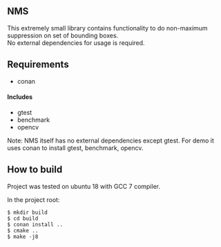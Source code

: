 ## NMS

This extremely small library contains functionality to do non-maximum suppression on set of bounding boxes.  
No external dependencies for usage is required.

## Requirements
* conan

#### Includes
* gtest
* benchmark
* opencv

Note: NMS itself has no external dependencies except gtest. For demo it uses conan to install gtest, benchmark, opencv.

## How to build

Project was tested on ubuntu 18 with GCC 7 compiler.

In the project root:

`$ mkdir build`  
`$ cd build`  
`$ conan install ..`  
`$ cmake ..`  
`$ make -j8`  

